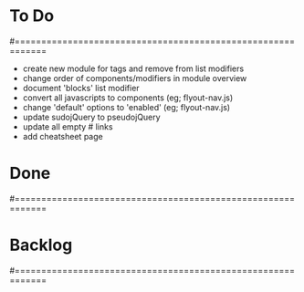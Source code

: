 # To Do
#============================================================

- create new module for tags and remove from list modifiers
- change order of components/modifiers in module overview
- document 'blocks' list modifier
- convert all javascripts to components (eg; flyout-nav.js)
- change 'default' options to 'enabled' (eg; flyout-nav.js)
- update sudojQuery to pseudojQuery
- update all empty # links
- add cheatsheet page

# Done
#============================================================

# Backlog
#============================================================